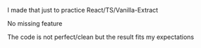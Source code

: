 I made that just to practice React/TS/Vanilla-Extract


No missing feature

The code is not perfect/clean but the result fits my expectations 
